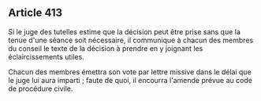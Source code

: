 Article 413
----
Si le juge des tutelles estime que la décision peut être prise sans que la tenue
d'une séance soit nécessaire, il communique à chacun des membres du conseil le
texte de la décision à prendre en y joignant les éclaircissements utiles.

Chacun des membres émettra son vote par lettre missive dans le délai que le juge
lui aura imparti ; faute de quoi, il encourra l'amende prévue au code de
procédure civile.
